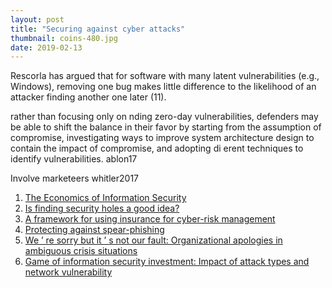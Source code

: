 ```yaml
---
layout: post
title: "Securing against cyber attacks"
thumbnail: coins-480.jpg
date: 2019-02-13
---
```


<!-- photo source: https://pixabay.com/en/euro-coins-currency-money-yellow-1353420/ -->

Rescorla has argued that for software with many latent vulnerabilities (e.g., Windows), removing one bug makes little difference to the likelihood of an attacker finding another one later (11).

rather than focusing only on  nding zero-day vulnerabilities, defenders may be able to shift the balance in their favor by starting from the assumption of compromise, investigating ways to improve system architecture design to contain the impact of compromise, and adopting di erent techniques to identify vulnerabilities. ablon17

Involve marketeers whitler2017

1. [The Economics of Information Security](http://citeseerx.ist.psu.edu/viewdoc/download?doi=10.1.1.477.2090&rep=rep1&type=pdf)
1. [Is finding security holes a good idea?](http://www.dtc.umn.edu/weis2004/rescorla.pdf)
1. [A framework for using insurance for cyber-risk management](http://ns2.dpix.pestiest.hu/~mfelegyhazi/courses/EconSec/readings/09_Gordon2003FrameworkUsingCyberInsurance.pdf)
1. [Protecting against spear-phishing](http://faronics.com/assets/CFS_2012-01_Jan.pdf)
1. [We ’ re sorry but it ’ s not our fault: Organizational apologies in ambiguous crisis situations](https://onlinelibrary.wiley.com/doi/pdf/10.1111/1468-5973.12169)
1. [Game of information security investment: Impact of attack types and network vulnerability](https://www.sciencedirect.com/science/article/pii/S0957417415002274)

